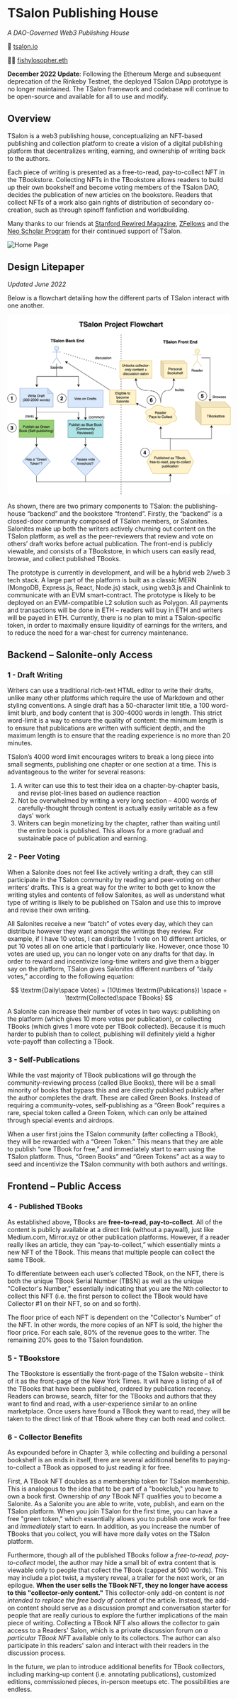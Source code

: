 # TSalon Publishing House
*A DAO-Governed Web3 Publishing House*

🔗 [tsalon.io](https://tsalon.io)

👨‍🎨 [fishylosopher.eth](https://jayyu.xyz)

**December 2022 Update**: Following the Ethereum Merge and subsequent deprecation of the Rinkeby Testnet, the deployed TSalon DApp prototype is no longer maintained. The TSalon framework and codebase will continue to be open-source and available for all to use and modify.

## Overview

TSalon is a web3 publishing house, conceptualizing an NFT-based publishing and collection platform to create a vision of a digital publishing platform that decentralizes writing, earning, and ownership of writing back to the authors.

Each piece of writing is presented as a free-to-read, pay-to-collect NFT in the TBookstore. Collecting NFTs in the TBookstore allows readers to build up their own bookshelf and become voting members of the TSalon DAO, decides the publication of new articles on the bookstore. Readers that collect NFTs of a work also gain rights of distribution of secondary co-creation, such as through spinoff fanfiction and worldbuilding.

Many thanks to our friends at [Stanford Rewired Magazine](https://stanfordrewired.com/), [ZFellows](https://www.zfellows.com/) and the [Neo Scholar Program](https://neo.com/scholars) for their continued support of TSalon.

![ Home Page ](img/home.png)

## Design Litepaper
*Updated June 2022*

Below is a flowchart detailing how the different parts of TSalon interact with one another.

![ Flowchart ](img/flowchart.png)

As shown, there are two primary components to TSalon: the publishing-house “backend” and the bookstore “frontend”. Firstly, the “backend” is a closed-door community composed of TSalon members, or Salonites. Salonites make up both the writers actively churning out content on the TSalon platform, as well as the peer-reviewers that review and vote on others’ draft works before actual publication. The front-end is publicly viewable, and consists of a TBookstore, in which users can easily read, browse, and collect published TBooks.

The prototype is currently in development, and will be a hybrid web 2/web 3 tech stack. A large part of the platform is built as a classic MERN (MongoDB, Express.js, React, Node.js) stack, using web3.js and Chainlink to communicate with an EVM smart-contract. The prototype is likely to be deployed on an EVM-compatible L2 solution such as Polygon. All payments and transactions will be done in ETH – readers will buy in ETH and writers will be payed in ETH. Currently, there is no plan to mint a TSalon-specific token, in order to maximally ensure liquidity of earnings for the writers, and to reduce the need for a war-chest for currency maintenance.

## Backend – Salonite-only Access

### 1 - Draft Writing

Writers can use a traditional rich-text HTML editor to write their drafts, unlike many other platforms which require the use of Markdown and other styling conventions. A single draft has a 50-character limit title, a 100 word-limit blurb, and body content that is 300-4000 words in length. This strict word-limit is a way to ensure the quality of content: the minimum length is to ensure that publications are written with sufficient depth, and the maximum length is to ensure that the reading experience is no more than 20 minutes.

TSalon’s 4000 word limit encourages writers to break a long piece into small segments, publishing one chapter or one section at a time. This is advantageous to the writer for several reasons:

1. A writer can use this to test their idea on a chapter-by-chapter basis, and revise plot-lines based on audience reaction
2. Not be overwhelmed by writing a very long section – 4000 words of carefully-thought through content is actually easily writable as a few days' work
3. Writers can begin monetizing by the chapter, rather than waiting until the entire book is published. This allows for a more gradual and sustainable pace of publication and earning.

### 2 - Peer Voting

When a Salonite does not feel like actively writing a draft, they can still participate in the TSalon community by reading and peer-voting on other writers’ drafts. This is a great way for the writer to both get to know the writing styles and contents of fellow Salonites, as well as understand what type of writing is likely to be published on TSalon and use this to improve and revise their own writing.

All Salonites receive a new “batch” of votes every day, which they can distribute however they want amongst the writings they review. For example, if I have 10 votes, I can distribute 1 vote on 10 different articles, or put 10 votes all on one article that I particularly like. However, once those 10 votes are used up, you can no longer vote on any drafts for that day. In order to reward and incentivize long-time writers and give them a bigger say on the platform, TSalon gives Salonites different numbers of “daily votes,” according to the following equation:

$$
\textrm{Daily\space Votes} = (10\times \textrm{Publications}) \space + \textrm{Collected\space TBooks}
$$

A Salonite can increase their number of votes in two ways: publishing on the platform (which gives 10 more votes per publication), or collecting TBooks (which gives 1 more vote per TBook collected). Because it is much harder to publish than to collect, publishing will definitely yield a higher vote-payoff than collecting a TBook.

### 3 - Self-Publications

While the vast majority of TBook publications will go through the community-reviewing process (called Blue Books), there will be a small minority of books that bypass this and are directly published publicly after the author completes the draft. These are called Green Books. Instead of requiring a community-votes, self-publishing as a “Green Book” requires a rare, special token called a Green Token, which can only be attained through special events and airdrops.

When a user first joins the TSalon community (after collecting a TBook), they will be rewarded with a “Green Token.” This means that they are able to publish “one TBook for free,” and immediately start to earn using the TSalon platform. Thus, “Green Books” and “Green Tokens” act as a way to seed and incentivize the TSalon community with both authors and writings.

## Frontend – Public Access

### 4 - Published TBooks

As established above, TBooks are **free-to-read, pay-to-collect**. All of the content is publicly available at a direct link (without a paywall), just like Medium.com, Mirror.xyz or other publication platforms. However, if a reader really likes an article, they can “pay-to-collect,” which essentially mints a new NFT of the TBook. This means that multiple people can collect the same TBook. 

To differentiate between each user’s collected TBook, on the NFT, there is both the unique TBook Serial Number (TBSN) as well as the unique "Collector's Number," essentially indicating that you are the Nth collector to collect this NFT (i.e. the first person to collect the TBook would have Collector #1 on their NFT, so on and so forth).

The floor price of each NFT is dependent on the "Collector's Number" of the NFT. In other words, the more copies of an NFT is sold, the higher the floor price. For each sale, 80% of the revenue goes to the writer. The remaining 20% goes to the TSalon foundation.

### 5 - TBookstore

The TBookstore is essentially the front-page of the TSalon website – think of it as the front-page of the New York Times. It will have a listing of all of the TBooks that have been published, ordered by publication recency. Readers can browse, search, filter for the TBooks and authors that they want to find and read, with a user-experience similar to an online marketplace. Once users have found a TBook they want to read, they will be taken to the direct link of that TBook where they can both read and collect.

### 6 - Collector Benefits

As expounded before in Chapter 3, while collecting and building a personal bookshelf is an ends in itself, there are several additional benefits to paying-to-collect a TBook as opposed to just reading it for free.

First, A TBook NFT doubles as a membership token for TSalon membership. This is analogous to the idea that to be part of a "bookclub," you have to own a book first. Ownership of *any* TBook NFT qualifies you to become a Salonite. As a Salonite you are able to write, vote, publish, and earn on the TSalon platform. When you join TSalon for the first time, you can have a free "green token," which essentially allows you to publish one work for free and *immediately* start to earn. In addition, as you increase the number of TBooks that you collect, you will have more daily votes on the TSalon platform.

Furthermore, though all of the published TBooks follow a *free-to-read, pay-to-collect* model, the author may hide a small bit of extra content that is viewable only to people that collect the TBook (capped at 500 words). This may include a plot twist, a mystery reveal, a trailer for the next work, or an epilogue. **When the user sells the TBook NFT, they no longer have access to this "collector-only content."** This collector-only add-on content is *not intended to replace the free body of content* of the article. Instead, the add-on content should serve as a discussion prompt and conversation starter for people that are really curious to explore the further implications of the main piece of writing. Collecting a TBook NFT also allows the collector to gain access to a Readers' Salon, which is a private discussion forum *on a particular TBook NFT* available only to its collectors. The author can also participate in this readers' salon and interact with their readers in the discussion process.

In the future, we plan to introduce additional benefits for TBook collectors, including marking-up content (i.e. annotating publications), customized editions, commissioned pieces, in-person meetups etc. The possibilities are endless.
